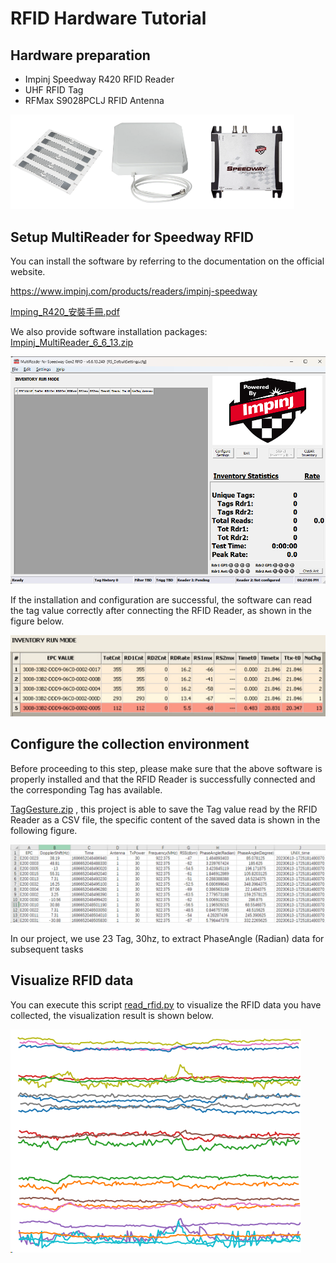 # RFID Hardware Tutorial

## Hardware preparation

- Impinj Speedway R420 RFID Reader
- UHF RFID Tag
- RFMax S9028PCLJ RFID Antenna

<img src="./assets/tag.jpg" width="30%" /><img src="./assets/pad.webp" width="30%" /><img src="./assets/RFID_device.webp" width="30%" />

## Setup MultiReader for Speedway RFID

You can install the software by referring to the documentation on the official website.

https://www.impinj.com/products/readers/impinj-speedway

 [lmping_R420_安裝手冊.pdf](F:\迅雷下载\lmping_R420_安裝手冊.pdf) 

We also provide software installation packages: [Impinj_MultiReader_6_6_13.zip](..\..\RFID\Impinj_MultiReader_6_6_13.zip) 

![image-20240115182721460](./assets/impinj.png)

If the installation and configuration are successful, the software can read the tag value correctly after connecting the RFID Reader, as shown in the figure below.

![image-20240115223052505](./assets/tag_read.png)

## Configure the collection environment

Before proceeding to this step, please make sure that the above software is properly installed and that the RFID Reader is successfully connected and the corresponding Tag has available.

 [TagGesture.zip](..\..\RFID\TagGesture.zip) , this project is able to save the Tag value read by the RFID Reader as a CSV file, the specific content of the saved data is shown in the following figure.

![image-20240115223540269](./assets/rfid_file.png)

In our project, we use 23 Tag, 30hz, to extract PhaseAngle (Radian) data for subsequent tasks

## Visualize RFID data

You can execute this script  [read_rfid.py](..\..\PycharmProjects\deep-learning-for-image-processing-master\pytorch_classification\github\XRF_dataset\read_rfid.py)  to visualize the RFID data you have collected, the visualization result is shown below.

![image-20240116180510228](./assets/rfid_vis.png)
